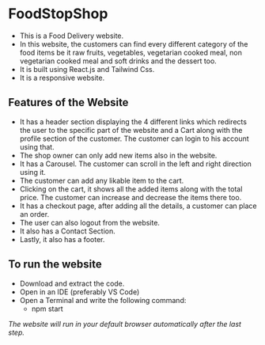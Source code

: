 # FoodStopShop 
* This is a Food Delivery website. 
* In this website, the customers can find every different category of the food items be it raw fruits, vegetables, vegetarian cooked meal, non vegetarian cooked meal and soft drinks and the dessert too.
* It is built using React.js and Tailwind Css.
* It is a responsive website.

## Features of the Website
* It has a header section displaying the 4 different links which redirects the user to the specific part of the website and a Cart along with the profile section of the customer. The customer can login to his account using that.
* The shop owner can only add new items also in the website.
* It has a Carousel. The customer can scroll in the left and right direction using it.
* The customer can add any likable item to the cart. 
* Clicking on the cart, it shows all the added items along with the total price. The customer can increase and decrease the items there too.
* It has a checkout page, after adding all the details, a customer can place an order.
* The user can also logout from the website.
* It also has a Contact Section.
* Lastly, it also has a footer.

## To run the website
* Download and extract the code.
* Open in an IDE (preferably VS Code)
* Open a Terminal and write the following command:
  - npm start

*The website will run in your default browser automatically after the last step.*


      
